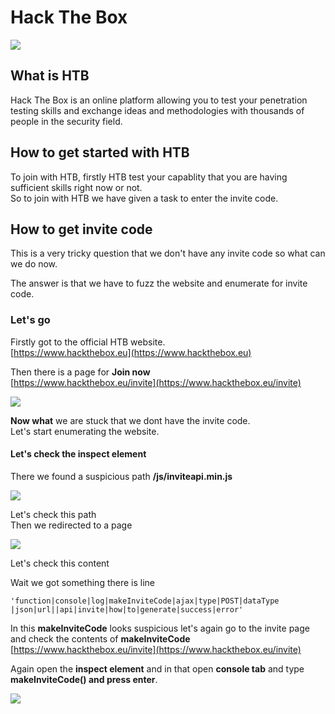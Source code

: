 # Hack The Box

![](/photos/Invite-code-HTB/htb_page.png)

## What is HTB

Hack The Box is an online platform allowing you to test your penetration testing skills and exchange ideas and methodologies with thousands of people in the security field.       

## How to get started with HTB

To join with HTB, firstly HTB test your capablity that you are having sufficient skills right now or not.    
So to join with HTB we have given a task to enter the invite code.   

## How to get invite code

This is a very tricky question that we don't have any invite code so what can we do now.    
  
The answer is that we have to fuzz the website and enumerate for invite code.

### Let's go

Firstly got to the official HTB website.  
[https://www.hackthebox.eu](https://www.hackthebox.eu)
  
Then there is a page for **Join now**  
[https://www.hackthebox.eu/invite](https://www.hackthebox.eu/invite)

![](/photos/Invite-code-HTB/invite_page.png)

**Now what** we are stuck that we dont have the invite code.  
Let's start enumerating the website. 
  
#### Let's check the inspect element
  
There we found a suspicious path **/js/inviteapi.min.js**

![](/photos/Invite-code-HTB/inspect.png)

Let's check this path  
Then we redirected to a page  

![](/photos/Invite-code-HTB/make.png)

Let's check this content  
  
Wait we got something there is line  
```
'function|console|log|makeInviteCode|ajax|type|POST|dataType
|json|url||api|invite|how|to|generate|success|error'
```
  
In this **makeInviteCode** looks suspicious let's again go to the invite page and check the contents of **makeInviteCode**  
[https://www.hackthebox.eu/invite](https://www.hackthebox.eu/invite)  
  
Again open the **inspect element** and in that open **console tab** and type **makeInviteCode() and press enter**.  

![](/photos/Invite-code-HTB/makeinvitecode.png)



